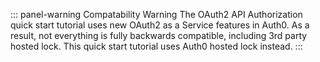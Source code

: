 ::: panel-warning Compatability Warning
The OAuth2 API Authorization quick start tutorial uses new OAuth2 as a Service features in Auth0. As a result, not everything is fully backwards compatible, including 3rd party hosted lock. This quick start tutorial uses Auth0 hosted lock instead.
:::
